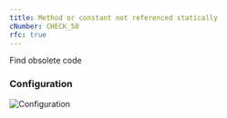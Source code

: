 ```yaml
---
title: Method or constant not referenced statically
cNumber: CHECK_58
rfc: true
---
```


Find obsolete code

### Configuration
![Configuration](/img/default_conf.png)